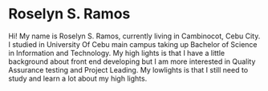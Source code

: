 # Roselyn S. Ramos

Hi! My name is Roselyn S. Ramos, currently living in Cambinocot, Cebu City.
I studied in University Of Cebu main campus taking up Bachelor of Science in Information and Technology. 
My high lights is that I have a little background about front end developing but I am more interested in Quality Assurance testing and Project Leading.
My lowlights is that I still need to study and learn a lot about my high lights.
